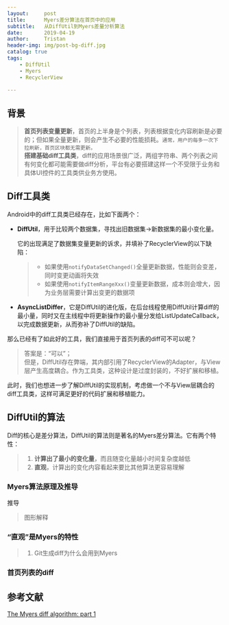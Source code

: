 ```yaml
---
layout:     post
title:      Myers差分算法在首页中的应用
subtitle:   从DiffUtil到Myers差量分析算法
date:       2019-04-19
author:     Tristan
header-img: img/post-bg-diff.jpg
catalog: true
tags:
    - DiffUtil
    - Myers
    - RecyclerView
    
---
```


## 背景
> **首页列表变量更新**，首页的上半身是个列表，列表根据变化内容刷新是必要的；但如果全量更新，则会产生不必要的性能损耗。`通常，用户的每多一次下拉刷新，首页区块都无需更新。`<br/>
> **搭建基础diff工具类**，diff的应用场景很广泛，两组字符串、两个列表之间有何变化都可能需要做diff分析，平台有必要搭建这样一个不受限于业务和具体UI控件的工具类供业务方使用。

## Diff工具类
Android中的diff工具类已经存在，比如下面两个：
- **DiffUtil**，用于比较两个数据集，寻找出旧数据集->新数据集的最小变化量。
    
    它的出现满足了数据集变量更新的诉求，并填补了RecyclerView的以下缺陷：
    > * 如果使用`notifyDataSetChanged()`全量更新数据，性能则会变差，同时变更动画将失效
    > * 如果使用`notifyItemRangeXxx()`变量更新数据，成本则会增大，因为业务层需要计算出变更的数据项
    
- **AsyncListDiffer**，它是DiffUtil的进化版，在后台线程使用DiffUtil计算diff的最小量，同时又在主线程中将更新操作的最小量分发给ListUpdateCallback，以完成数据更新，从而弥补了DiffUtil的缺陷。

那么已经有了如此好的工具，我们直接用于首页列表的diff可不可以呢？
> 答案是：“可以”；<br/>
> 但是，DiffUtil存在弊端，其内部引用了RecyclerView的Adapter，与View层产生高度耦合。作为工具类，这种设计是过度封装的，不好扩展和移植。

此时，我们也想进一步了解DiffUtil的实现机制，考虑做一个不与View层耦合的diff工具类，这样可满足更好的代码扩展和移植能力。

## DiffUtil的算法
Diff的核心是差分算法，DiffUtil的算法则是著名的Myers差分算法。它有两个特性：
> 1. **计算出了最小的变化量**，而且随变化量越小时间复杂度越低<br/>
> 2. **直观**，计算出的变化内容看起来要比其他算法更容易理解

### Myers算法原理及推导
推导
> 图形解释

### “直观”是Myers的特性
> 1. Git生成diff为什么会用到Myers
### 首页列表的diff

## 参考文献
[The Myers diff algorithm: part 1](https://blog.jcoglan.com/2017/02/12/the-myers-diff-algorithm-part-1/)
